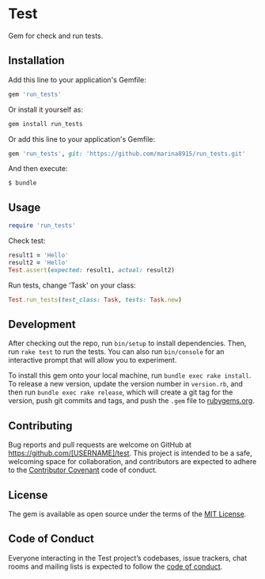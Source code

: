 # Test

Gem for check and run tests.

## Installation

Add this line to your application's Gemfile:
```ruby
gem 'run_tests'
```

Or install it yourself as:
```ruby
gem install run_tests
```
Or add this line to your application's Gemfile:

```ruby
gem 'run_tests', git: 'https://github.com/marina8915/run_tests.git'
```

And then execute:

    $ bundle

## Usage

```ruby
require 'run_tests'
```
Check test:
```ruby
result1 = 'Hello'
result2 = 'Hello'
Test.assert(expected: result1, actual: result2)
```

Run tests, change 'Task' on your class:
```ruby
Test.run_tests(test_class: Task, tests: Task.new)
```

## Development

After checking out the repo, run `bin/setup` to install dependencies. Then, run `rake test` to run the tests. You can also run `bin/console` for an interactive prompt that will allow you to experiment.

To install this gem onto your local machine, run `bundle exec rake install`. To release a new version, update the version number in `version.rb`, and then run `bundle exec rake release`, which will create a git tag for the version, push git commits and tags, and push the `.gem` file to [rubygems.org](https://rubygems.org).

## Contributing

Bug reports and pull requests are welcome on GitHub at https://github.com/[USERNAME]/test. This project is intended to be a safe, welcoming space for collaboration, and contributors are expected to adhere to the [Contributor Covenant](http://contributor-covenant.org) code of conduct.

## License

The gem is available as open source under the terms of the [MIT License](https://opensource.org/licenses/MIT).

## Code of Conduct

Everyone interacting in the Test project’s codebases, issue trackers, chat rooms and mailing lists is expected to follow the [code of conduct](https://github.com/[USERNAME]/test/blob/master/CODE_OF_CONDUCT.md).
